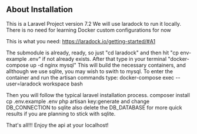 ## About Installation

This is a Laravel Project version 7.2
We will use laradock to run it locally. 
There is no need for learning Docker custom configurations for now

This is what you need: 
https://laradock.io/getting-started/#A1

The submodule is already, ready, so just "cd laradock" and then 
hit "cp env-example .env" if not already exists.
After that type in your terminal 
"docker-compose up -d nginx mysql"
This will build the necessary containers, and allthough we use sqlite, you may wish to swith to mysql. 
To enter the container and run the artisan commands type:
docker-compose exec --user=laradock workspace bash

Then you will follow the typical laravel installation process. 
composer install
cp .env.example .env
php artisan key:generate
and change
DB_CONNECTION to sqlite
also delete the DB_DATABASE for more quick results
if you are planning to stick with sqlite. 

That's all!!!
Enjoy the api at your localhost!
